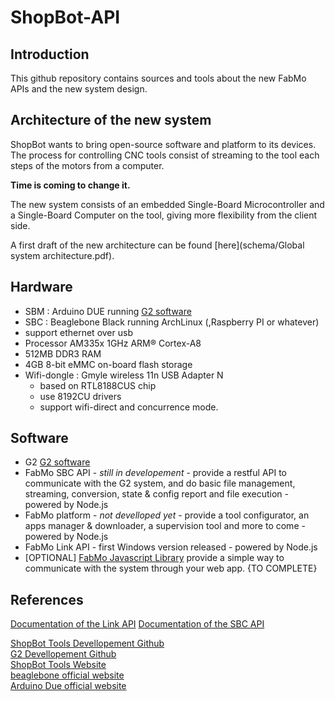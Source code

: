 ShopBot-API
===========

## Introduction
This github repository contains sources and tools about the new FabMo APIs and the new system design.

## Architecture of the new system
  ShopBot wants to bring open-source software and platform to its devices.  
  The process for controlling CNC tools consist of streaming to the tool each steps of the motors from a computer.  
      
  **Time is coming to change it.**  
    
  The new system consists of an embedded Single-Board Microcontroller and a Single-Board Computer on the tool, giving more flexibility from the client side.  
  
  A first draft of the new architecture can be found [here](schema/Global system architecture.pdf).
  
## Hardware
* SBM : Arduino DUE running [G2 software](https://github.com/synthetos/g2)
* SBC : Beaglebone Black running ArchLinux (,Raspberry PI or whatever)
 * support ethernet over usb
 * Processor AM335x 1GHz ARM® Cortex-A8
 * 512MB DDR3 RAM
 * 4GB 8-bit eMMC on-board flash storage
* Wifi-dongle : Gmyle wireless 11n USB Adapter N
  * based on RTL8188CUS chip
  * use 8192CU drivers
  * support wifi-direct and concurrence mode.


## Software
 * G2 [G2 software](https://github.com/synthetos/g2)
 * FabMo SBC API - *still in developement* - provide a restful API to communicate with the G2 system, and do basic file management, streaming, conversion, state & config report and file execution - powered by Node.js
 * FabMo platform - *not develloped yet* - provide a tool configurator, an apps manager & downloader, a supervision tool and more to come - powered by Node.js
 * FabMo Link API - first Windows version released - powered by Node.js
 * [OPTIONAL] [FabMo Javascript Library](FabMo-1.0.6.js) provide a simple way to communicate with the system through your web app.
{TO COMPLETE}


## References

[Documentation of the Link API](http://docs.shopbotlocalapi.apiary.io/)
[Documentation of the SBC API](http://docs.shopbot.apiary.io/)


[ShopBot Tools Devellopement Github](https://github.com/ShopBotTools)  
[G2 Devellopement Github](https://github.com/synthetos/g2)  
[ShopBot Tools Website](http://shopbottoolss.com)  
[beaglebone official website](http://beagleboard.org/)  
[Arduino Due official website](http://arduino.cc/en/Main/arduinoBoardDue)  
